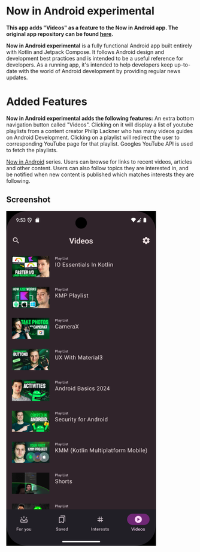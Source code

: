 
Now in Android experimental
==================

**This app adds "Videos" as a feature to the Now in Android app. The original app repository can be found [here](https://github.com/android/nowinandroid/tree/main).**


**Now in Android experimental** is a fully functional Android app built entirely with Kotlin and Jetpack Compose. It
follows Android design and development best practices and is intended to be a useful reference
for developers. As a running app, it's intended to help developers keep up-to-date with the world
of Android development by providing regular news updates.

# Added Features

**Now in Android experimental adds the following features:** 
An extra bottom navigation button called "Videos". Clicking on it will display a list of youtube playlists
from a content creator Philip Lackner who has many videos guides on Android Development. 
Clicking on a playlist will redirect the user to corresponding YouTube page for that playlist.
Googles YouTube API is used to fetch the playlists.

[Now in Android](https://developer.android.com/series/now-in-android) series. Users can browse for
links to recent videos, articles and other content. Users can also follow topics they are interested
in, and be notified when new content is published which matches interests they are following.

## Screenshot

<img src="docs/images/screenshot_videos.png" alt="Screenshot showing Videos screen" width="400">


